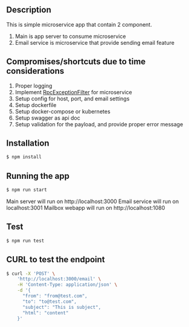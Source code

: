 ## Description
This is simple microservice app that contain 2 component.
1. Main is app server to consume microservice
2. Email service is microservice that provide sending email feature

## Compromises/shortcuts due to time considerations
1. Proper logging
2. Implement [RpcExceptionFilter](https://docs.nestjs.com/microservices/exception-filters) for microservice 
3. Setup config for host, port, and email settings
4. Setup dockerfile
5. Setup docker-compose or kubernetes
6. Setup swagger as api doc
7. Setup validation for the payload, and provide proper error message

## Installation

```bash
$ npm install
```

## Running the app

```bash
$ npm run start
```

Main server will run on http://localhost:3000
Email service will run on localhost:3001
Mailbox webapp will run on http://localhost:1080

## Test

```bash
$ npm run test
```

## CURL to test the endpoint

```bash
$ curl -X 'POST' \
    'http://localhost:3000/email' \
    -H 'Content-Type: application/json' \
    -d '{
      "from": "from@test.com",
      "to": "to@test.com",
      "subject": "This is subject",
      "html": "content"
    }'
```